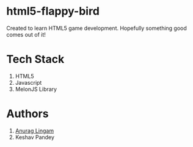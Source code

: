 # html5-flappy-bird
Created to learn HTML5 game development. Hopefully something good comes out of it!

# Tech Stack
1. HTML5
1. Javascript
1. MelonJS Library

# Authors
1. [Anurag Lingam](https://github.com/anuragl94)
1. Keshav Pandey
